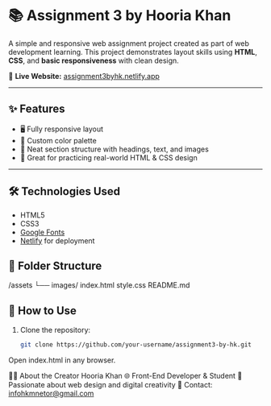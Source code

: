 # 📚 Assignment 3 by Hooria Khan

A simple and responsive web assignment project created as part of web development learning. This project demonstrates layout skills using **HTML**, **CSS**, and **basic responsiveness** with clean design.

🔗 **Live Website:** [assignment3byhk.netlify.app](https://assignment3byhk.netlify.app/)

---

## ✨ Features

- 🖥️ Fully responsive layout
- 🎨 Custom color palette
- 📐 Neat section structure with headings, text, and images
- 🧠 Great for practicing real-world HTML & CSS design

---

## 🛠️ Technologies Used

- HTML5  
- CSS3  
- [Google Fonts](https://fonts.google.com/)  
- [Netlify](https://www.netlify.com/) for deployment


## 📂 Folder Structure

/assets
└── images/
index.html
style.css
README.md


## 🚀 How to Use

1. Clone the repository:
   ```bash
   git clone https://github.com/your-username/assignment3-by-hk.git
Open index.html in any browser.

🙋‍♀️ About the Creator
Hooria Khan
🌐 Front-End Developer & Student
🎨 Passionate about web design and digital creativity
📧 Contact: infohkmnetor@gmail.com


